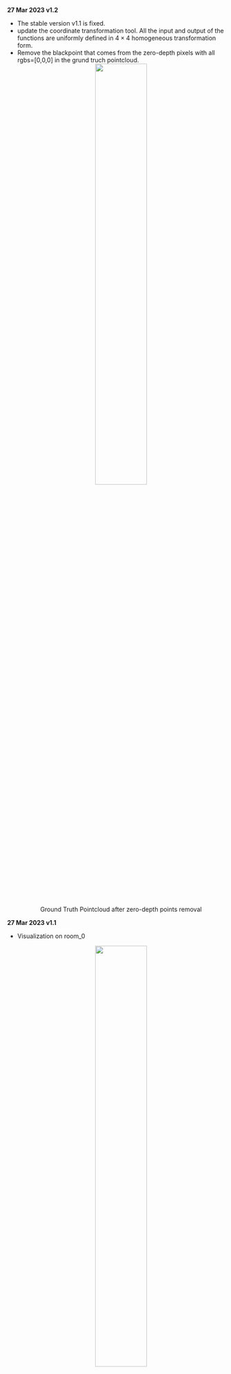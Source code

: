 **27 Mar 2023 v1.2**

- The stable version v1.1 is fixed.
- update the coordinate transformation tool. All the input and output of the functions are uniformly defined in $4\times4$ homogeneous transformation form.
- Remove the blackpoint that comes from the zero-depth pixels with all rgbs=[0,0,0] in the grund truch pointcloud.
     <div align=center><img src="./readme_visual/room0/gt_pcl_blackpoint_removal.png" width="50%"><center>Ground Truth Pointcloud after zero-depth points removal</center></div>
     
**27 Mar 2023 v1.1**
- Visualization on room_0

    <div align=center><img src="./readme_visual/room0/rgb_room0.gif" width="50%"><center>Synthetic Views</center></div>

    <div align=center><img src="./readme_visual/room0/gt_pcl2.png" width="50%"><img src="./readme_visual/room0/gt_pcl1.png" width="50%"><center>Ground Truth Pointcloud</center></div>
    
    <div align=center><img src="./readme_visual/room0/pred_pcl1.png" width="50%"><img src="./readme_visual/room0/pred_pcl2.png" width="50%"><center>Predicted Pointcloud</center></div>



**25 Mar 2023 v1.1**
- The camera coordinate type should be **explicitly claimed** like 'opencv' or 'opengl' when using all the functions in coord_trans_np.py to avoid coordinate inconsistency.
- Testing the network on Replica dataset room_1 and room_0. The depth and rgb imgs are obtained from [Semantic-NeRF](https://github.com/Harry-Zhi/semantic_nerf)

    | dataset_code_iters  | PSNR  | SSIM   | LPIPS  |
    |---|---|---|---|
    | replica_room1_haru_200K  |  32.87 |0.899 |0.173 |
    | replica_room1_[DM-Nerf](https://github.com/vLAR-group/DM-NeRF)_500K  |  34.72 |0.931 | 0.134 |
    | replica_room0_haru_200K     |  33.24 |0.915 |0.167 |
    | replica_room0_DM-Nerf_500K  |  34.97 |0.940 | 0.127 |
    ||||


*the following visualization is implemented with resize factor=0.5. But there is **no resize operation** when training.
- Visualization about the synthetic views:
    <div align=center><img src="./readme_visual/room1/rgb_room1.gif" width="50%"></div>
    *Note that this path will be optimized after. Now it's just a combination of several marching pathes looking at a fix point.*

- Ground-Truth and predicted pointcloud of dataset Replica_room1:
    <div align=center><img src="./readme_visual/room1/gt_pcl2.png" width="50%"><img src="./readme_visual/room1/gt_pcl1.png" width="50%"><center>Ground Truth Pointcloud</center></div>
   
    <div align=center><img src="./readme_visual/room1/pred_pcl1.png" width="50%"><img src="./readme_visual/room1/pred_pcl2.png" width="50%"> <center>Predicted Pointcloud</center></div>
   
    <div align=center><img src="./readme_visual/room1/gt_voxel2.png" width="50%"><img src="./readme_visual/room1/gt_voxel1.png" width="50%"><center>Ground Truth Voxel</center></div>
    
    <div align=center><img src="./readme_visual/room1/pred_voxel1.png" width="50%"><img src="./readme_visual/room1/pred_voxel2.png" width="50%"><center>Predicted Voxel (after outlier removal)</center></div>
    
    <div align=center><img src="./readme_visual/room1/pred_mesh1.png" width="50%"><img src="./readme_visual/room1/pred_mesh2.png" width="50%"><center>Predicted Mesh</center></div>


**24 Mar 2023 v1.1**
- The evaluation metrics compared with that in the paper
    | dataset_code_iters  | PSNR  | SSIM   | LPIPS  |
    |---|---|---|---|
    | synthetic_lego_haru_200K (resize:50%)  |  30.43 |0.957 |0.039 |
    | synthetic_lego_nerf_500K  |  32.54 |0.961 |0.050 |
    | synthetic_hotdog_haru_200K (full size)  |  34.82 |0.966 |0.048 |
    | synthetic_hotdog_nerf_500K  |  36.18 |0.974 | 0.121 |
    ||||

- Visualization about the syhthetic views:
    <div align=center><img src="./readme_visual/rgb_lego.gif" width="50%"><img src="./readme_visual/rgb_hotdog.gif" width="50%"></div>

- Visualization about the pointcloud and mesh
    <div align=center>

    <img src="./readme_visual/lego/haru_lego_pcl.png" width="60%"><center>Predicted pointcloud with simple outlier removal</center>

    <img src="./readme_visual/lego/gt_lego_mesh.jpg" width="60%"><center>Ground truth 3D structure</center>

    <img src="./readme_visual/lego/haru_lego_mesh_gray.png" width="60%"><center>Predicted mesh (gray version)</center>
    
    <img src="./readme_visual/lego/haru_lego_mesh_color.png" width="60%"><center>Predicted mesh (color version)</center>
    </div>
    
- Videos about [Pointcloud](https://youtu.be/Vi1iftw7FQQ), [voxel](https://youtu.be/irh28e_FcYI) and [mesh](https://youtu.be/D5L9xWYBkY8) of the lego dataset


**23 Mar 2023 v1.1**

- Add visualizer for generating pointcloud and mesh of the object by the perdicted depth+rgb map.
- Test the coordinate transformation tool. It works correctly now.
- Train the network with blender datset (lego and hotdot). The results on 3 metrics (PSNR, SSIM and LPIPS) are all similar to that in the paper.
- Adjust the code structre with higher readibility.
- Add render_pose generation tool for algo. test. Now it can only provide circle-around path and marching-like path, both of which looking at the target.


**21 Mar 2023 v1.1**

Add tools for coordinate transformations (see ./tools) based on [here](http://ksimek.github.io/2012/08/22/extrinsic/).
The mg2c in the last version is integrated into the process of intrinsics generation. It's actually the coordinate transformation from image/camera coordinates with different definitions (e.g., opencv, opengl or others) to the pixel plane.


**13 Mar 2023 v1.0**

Rewrite the NeRF code with some slight modifications.

1. Different datasets have different definitions of the transformation matrix from the meshgrid (used in get_rays function for ray generation) to the camera coordinates. In this code, the transformation matrix should be explicitly defined as mg2c. (e.g., in lego dataset, the camera coord is right-up-backward, while the meshgrid coord is right-down-forward. Thus, a mg2c of (1,-1,-1) should be defined in the train_lego.py. Similar to replica dataset with (1,1,1).)

2. There are two ways to define the camera intrinsics: 1) just an isotropic focal length with no origin translation; 2) a 3x3 intrinsics matrix containing params $f_x$, $f_y$, $c_x$, $c_y$. The get_ray function is modified to be able to handle both of these two params f or K. Besides, I think use torch.matmul() is more intuitive than the way the nerf used for coordinate transformation:(.

3. (For author himself :) Please see the comments about coordinate transformation in data_processor.py. 



I refer to the [NeRF](https://github.com/bmild/nerf) and [DM-NeRF](https://github.com/vLAR-group/DM-NeRF) for code rewriting. the datasets I test the code are [lego](https://drive.google.com/drive/folders/128yBriW1IG_3NJ5Rp7APSTZsJqdJdfc1) (synthetic data) and [replica](https://github.com/Harry-Zhi/semantic_nerf). 
